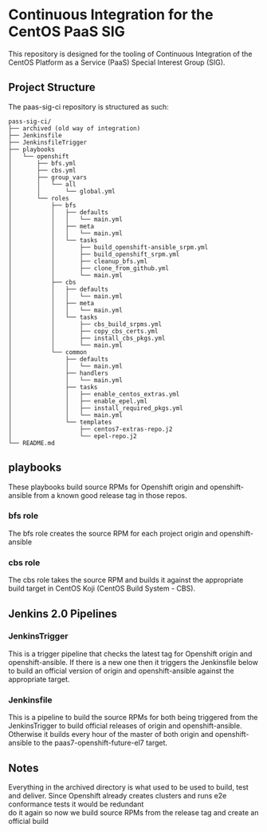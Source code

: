 # Continuous Integration for the CentOS PaaS SIG

This repository is designed for the tooling of Continuous Integration of
the CentOS Platform as a Service (PaaS) Special Interest Group (SIG).

## Project Structure
The paas-sig-ci repository is structured as such:

    pass-sig-ci/
    ├── archived (old way of integration)
    ├── Jenkinsfile
    ├── JenkinsfileTrigger
    ├── playbooks
    │   └── openshift
    │       ├── bfs.yml
    │       ├── cbs.yml
    │       ├── group_vars
    │       │   └── all
    │       │       └── global.yml
    │       └── roles
    │           ├── bfs
    │           │   ├── defaults
    │           │   │   └── main.yml
    │           │   ├── meta
    │           │   │   └── main.yml
    │           │   └── tasks
    │           │       ├── build_openshift-ansible_srpm.yml
    │           │       ├── build_openshift_srpm.yml
    │           │       ├── cleanup_bfs.yml
    │           │       ├── clone_from_github.yml
    │           │       └── main.yml
    │           ├── cbs
    │           │   ├── defaults
    │           │   │   └── main.yml
    │           │   ├── meta
    │           │   │   └── main.yml
    │           │   └── tasks
    │           │       ├── cbs_build_srpms.yml
    │           │       ├── copy_cbs_certs.yml
    │           │       ├── install_cbs_pkgs.yml
    │           │       └── main.yml
    │           └── common
    │               ├── defaults
    │               │   └── main.yml
    │               ├── handlers
    │               │   └── main.yml
    │               ├── tasks
    │               │   ├── enable_centos_extras.yml
    │               │   ├── enable_epel.yml
    │               │   ├── install_required_pkgs.yml
    │               │   └── main.yml
    │               └── templates
    │                   ├── centos7-extras-repo.j2
    │                   └── epel-repo.j2
    └── README.md
        

## playbooks

These playbooks build source RPMs for Openshift origin and openshift-ansible
from a known good release tag in those repos.  

### bfs role
The bfs role creates the source RPM for each project origin and openshift-ansible

### cbs role
The cbs role takes the source RPM and builds it against the appropriate build target
in CentOS Koji (CentOS Build System - CBS).

## Jenkins 2.0 Pipelines

### JenkinsTrigger
This is a trigger pipeline that checks the latest tag for Openshift origin and
openshift-ansible.  If there is a new one then it triggers the Jenkinsfile below
to build an official version of origin and openshift-ansible against the appropriate
target.
 
### Jenkinsfile
This is a pipeline to build the source RPMs for both being triggered from the
JenkinsTrigger to build official releases of origin and openshift-ansible.  
Otherwise it builds every hour of the master of both origin and openshift-ansible
to the paas7-openshift-future-el7 target.

## Notes

Everything in the archived directory is what used to be used to build, test and deliver.
Since Openshift already creates clusters and runs e2e conformance tests it would be redundant<br>
do it again so now we build source RPMs from the release tag and create an official build
